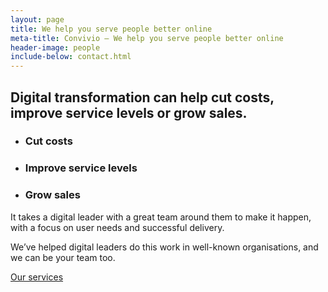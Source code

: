 ```yaml
---
layout: page
title: We help you serve people better online
meta-title: Convivio — We help you serve people better online
header-image: people
include-below: contact.html
---
```



<h2 class="sub-heading sub-heading--centered">Digital transformation can help cut costs, improve service levels or grow sales.</h2>

<ul class="icon-list">
  <li class="icon-list__icon icon-list__icon--calculate">
    <h3 class="icon-list__title">Cut costs</h3>
    <!-- <p class="icon-list__copy">Enable your users and staff to self-serve with simpler processes, bringing huge efficiency gains.</p> -->
  </li>
  <li class="icon-list__icon icon-list__icon--rosette">
    <h3 class="icon-list__title">Improve service levels</h3>
    <!-- <p class="icon-list__copy">Help your users and staff get things done quickly and easily by focusing on their needs.</p> -->
  </li>
  <li class="icon-list__icon icon-list__icon--chart">
    <h3 class="icon-list__title">Grow sales</h3>
    <!-- <p class="icon-list__copy">Create new revenues streams through modern digital services, or develop your existing services.</p> -->
  </li>
</ul>

<p class="intro-copy">It takes a digital leader with a great team around them to make it happen, with a focus on user needs and successful delivery.</p>

<div class="cta-combo">
  <p class="cta-combo__copy">We’ve helped digital leaders do this work in well-known organisations, and we can be your team too.</p>

  <div class="cta-combo__button">
    <a class="button button--primary button--cta" href="/services">Our services</a>
  </div>
</div>
